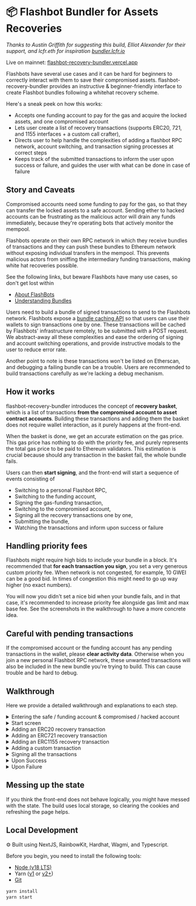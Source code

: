 # 📦 Flashbot Bundler for Assets Recoveries

_Thanks to Austin Griffith for suggesting this build, Elliot Alexander for their support, and lcfr.eth for inspiration [bundler.lcfr.io](https://bundler.lcfr.io/)_

Live on mainnet: [flashbot-recovery-bundler.vercel.app](https://flashbot-recovery-bundler.vercel.app/)

Flashbots have several use cases and it can be hard for beginners to correctly interact with them to save their compromised assets. flashbot-recovery-bundler provides an instructive & beginner-friendly interface to create Flashbot bundles following a whitehat recovery scheme.

Here's a sneak peek on how this works:

- Accepts one funding account to pay for the gas and acquire the locked assets, and one compromised account
- Lets user create a list of recovery transactions (supports ERC20, 721, and 1155 interfaces + a custom call crafter),
- Directs user to help handle the complexities of adding a flashbot RPC network, account switching, and transaction signing processes at correct steps
- Keeps track of the submitted transactions to inform the user upon success or failure, and guides the user with what can be done in case of failure

## Story and Caveats

Compromised accounts need some funding to pay for the gas, so that they can transfer the locked assets to a safe account. Sending ether to hacked accounts can be frustrating as the malicious actor will drain any funds immediately, because they're operating bots that actively monitor the mempool.

Flashbots operate on their own RPC network in which they receive bundles of transactions and they can push these bundles to Ethereum network without exposing individual transfers in the mempool. This prevents malicious actors from sniffing the intermediary funding transactions, making white hat recoveries possible.

See the following links, but beware Flashbots have many use cases, so don't get lost within

- [About FlashBots](https://docs.flashbots.net/)
- [Understanding Bundles](https://docs.flashbots.net/flashbots-auction/searchers/advanced/understanding-bundles)

Users need to build a bundle of signed transactions to send to the Flashbots network. Flashbots expose a [bundle caching API](https://docs.flashbots.net/flashbots-protect/rpc/bundle-cache) so that users can use their wallets to sign transactions one by one. These transactions will be cached by Flashbots' infrastructure remotely, to be submitted with a POST request. We abstract-away all these complexities and ease the ordering of signing and account switching operations, and provide instructive modals to the user to reduce error rate.

Another point to note is these transactions won't be listed on Etherscan, and debugging a failing bundle can be a trouble. Users are recommended to build transactions carefully as we're lacking a debug mechanism.

## How it works

flashbot-recovery-bundler introduces the concept of **recovery basket**, which is a list of transactions **from the compromised account to asset contract accounts**. Building these transactions and adding them the basket does not require wallet interaction, as it purely happens at the front-end.

When the basket is done, we get an accurate estimation on the gas price. This gas price has nothing to do with the priority fee, and purely represents the total gas price to be paid to Ethereum validators. This estimation is crucial because should any transaction in the basket fail, the whole bundle fails.

Users can then **start signing**, and the front-end will start a sequence of events consisting of

- Switching to a personal Flashbot RPC,
- Switching to the funding account,
- Signing the gas-funding transaction,
- Switching to the compromised account,
- Signing all the recovery transactions one by one,
- Submitting the bundle,
- Watching the transactions and inform upon success or failure

## Handling priority fees

Flashbots might require high bids to include your bundle in a block. It's recommended that **for each transaction you sign**, you set a very generous custom priority fee. When network is not congested, for example, 10 GWEI can be a good bid. In times of congestion this might need to go up way higher (no exact numbers).

You will now you didn't set a nice bid when your bundle fails, and in that case, it's recommended to increase priority fee alongside gas limit and max base fee. See the screenshots in the walkthrough to have a more concrete idea.

## Careful with pending transactions

If the compromised account or the funding account has any pending transactions in the wallet, please **clear activity data**. Otherwise when you join a new personal Flashbot RPC network, these unwanted transactions will also be included in the new bundle you're trying to build. This can cause trouble and be hard to debug.

## Walkthrough

Here we provide a detailed walkthrough and explanations to each step.

<details>
<summary>Entering the safe / funding account & compromised / hacked account</summary>

<br>

![1](/assets/1.png)

</details>

<details>
<summary>Start screen</summary>

<br>

![2](/assets/2.png)

</details>

<details>
<summary>Adding an ERC20 recovery transaction</summary>

<br>

Pasting the token contract will display the hacked account's balance. The program won't let you include this transaction if balance of the compromised account is 0.

![ERC20-1](/assets/ERC20-1.png)

Clicking ADD results in addition of a 'transfer' transaction to the basket. This transaction, like every other, is from the hacked account to the funding account.

![ERC20-2](/assets/ERC20-2.png)

</details>

<details>
<summary>Adding an ERC721 recovery transaction</summary>

<br>

NFTs will require a transfer transaction for every NFT owned by the hacked account (no batch transfer support yet). Enter the contract address alongside a token ID to proceed

![ERC721-1](/assets/ERC721-1.png)

![ERC721-2](/assets/ERC721-2.png)

</details>

<details>
<summary>Adding an ERC1155 recovery transaction</summary>

<br>

ERC1155 supports batch transfer, and user needs to input the token IDs in a **comma-separated format** here

![ERC1155-1](/assets/ERC1155-1.png)

</details>

<details>
<summary>Adding a custom transaction</summary>

<br>

Users can make calls to custom functions of custom contracts here. For example, we use another ERC20 contract and craft a manual call to the contract to transfer tokens to the funding account.

![Custom-1](/assets/Custom-1.png)

After pasting the contract address, user is also required to provide the function signature. For our example, it'll be 'function transfer(address,uint)'. Providing this signature will automatically render a form below

![Custom-2](/assets/Custom-2.png)

Here user has the freedom to provide the arguments as they wish, but they need to be careful as a failing transaction will let the whole bundle fail, and they won't know the reason why. If the transaction is payable, simply include 'payable' keyword in the signature and it will render a value input.

</details>

<details>
<summary>Signing all the transactions</summary>

<br>

After the basket is complete, it's time to sign the transactions.

![Signing-1](/assets/Signing-1.png)

Once the user clicks 'start signing', a sequence of events will happen, and a sequence of modals will direct the user on what to do.

First the user is prompted to connect the safe / funding account to cover the total gas fee.

![Signing-2](/assets/Signing-2.png)

![Signing-3](/assets/Signing-3.png)

Click anywhere but the modal to close the modal. This will trigger the next action, which is switching to a personal Flashbot RPC network.

![Signing-4](/assets/Signing-4.png)

If you mistakenly 'cancel' the network switch, you might mess the flow, so you should reject the following wallet prompt as well. Assuming you didn't, the next step is signing the gas fee transfer transaction.

Here click on 'Advanced' to provide a custom priority fee, gas limit, and max base fee:

![Signing-5](/assets/Signing-5.png)

Provide generous fees here, and save as default for incoming signing processes of the hacked account (we don't want to re-do fee setting for all transactions).

Upon confirmation, a modal will ask user to connect their hacked account, because the recovery transfers need to be signed. This modal won't go away unless you switch to the hacked account that you entered in the beginning. If you made a mistake in the flow, clear the cookies and refresh the page to start everything again.

![Signing-6](/assets/Signing-6.png)

Now open the wallet and connect the hacked account. Then you should manually click on the backdrop to close the modal.

![Signing-7](/assets/Signing-7.png)

After you close the modal, a Metamask prompt will appear for every single transaction in the basket. If you saved the gas settings in the previous steps, you can just keep hitting 'Confirm' here.

Once you confirm all the transactions, a modal will pop up, and it will display how many blocks are left to wait for. We wait for 10 blocks because the bundle might be included in any of the 10 following blocks.

![Info-1](/assets/Info-1.png)

Now wait without refreshing the page until success or failure.

</details>

<details>
<summary>Upon Success</summary>

<br>

If the bundle gets included in a block, a modal will tell in which block it was included. This is a sign of success, and recovery is completed!

![Success-1](/assets/Success-1.png)

</details>

<details>
<summary>Upon Failure</summary>

<br>

There are many reasons why the bundle wasn't included. It's usually that all the other people interacting with the Flashbot bid higher than you did, or that you included a transaction that failed for any reason (and you won't know which and why).

Failure cases can be a pain in the ass, but if you're sure you crafted the transactions carefully, the first thing to try is providing higher priority fee, higher max base fee, under a higher gas limit. This will require you to sign all the transactions again, so that you can re-set these configurations.

However, you can try to submit the bundle with the same gas you already tried. In this case you won't need to re-sign anything. I personally experienced that this option worked, but I recommend you re-sign everything with higher fees.

![Failure-1](/assets/Failure-1.png)

When you attend to re-sign the transactions, **you need to clear activity data for both hacked and funding accounts**, as explained in section [Careful with pending transactions](#careful-with-pending-transactions)

![Retry-1](/assets/Retry-1.png)

![Retry-2](/assets/Retry-2.png)

Don't try to 'cancel' this transaction, because you're connected to the flashbot RPC anyway, and the only way to submit an order is to submit a bundle here. Just clear the activity data:

![Retry-3](/assets/Retry-3.png)

Again, do this for both your accounts. Then switch to the safe account to return back to the beginning of the whole signing process.

</details>

## Messing up the state

If you think the front-end does not behave logically, you might have messed with the state. The build uses local storage, so clearing the cookies and refreshing the page helps.

## Local Development

⚙️ Built using NextJS, RainbowKit, Hardhat, Wagmi, and Typescript.

Before you begin, you need to install the following tools:

- [Node (v18 LTS)](https://nodejs.org/en/download/)
- Yarn ([v1](https://classic.yarnpkg.com/en/docs/install/) or [v2+](https://yarnpkg.com/getting-started/install))
- [Git](https://git-scm.com/downloads)

```
yarn install
yarn start
```
